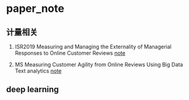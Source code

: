# paper_note

## 计量相关
1. ISR2019 Measuring and Managing the Externality of Managerial Responses to Online Customer Reviews  [note](https://github.com/EnyeCao/paper_note/blob/master/Measuring%20and%20Managing%20the%20Externality%20of%20Managerial%20Responses%20to%20Online%20Customer%20Reviews)

2. MS Measuring Customer Agility from Online Reviews Using Big Data Text analytics  [note]()


## deep learning
